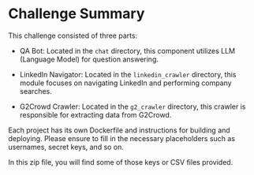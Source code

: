 # Challenge Summary

This challenge consisted of three parts:

- QA Bot: Located in the `chat` directory, this component utilizes LLM (Language Model) for question answering.

- LinkedIn Navigator: Located in the `linkedin_crawler` directory, this module focuses on navigating LinkedIn and performing company searches.

- G2Crowd Crawler: Located in the `g2_crawler` directory, this crawler is responsible for extracting data from G2Crowd.

Each project has its own Dockerfile and instructions for building and deploying. Please ensure to fill in the necessary placeholders such as usernames, secret keys, and so on.

In this zip file, you will find some of those keys or CSV files provided.
